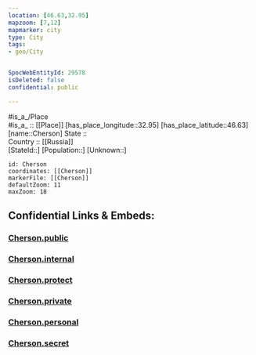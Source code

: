 ```yaml
---
location: [46.63,32.95] 
mapzoom: [7,12] 
mapmarker: city 
type: City
tags:
- geo/City


SpocWebEntityId: 29578
isDeleted: false
confidential: public

---
```

#is_a_/Place  
#is_a_ :: [[Place]] 
[has_place_longitude::32.95] 
[has_place_latitude::46.63] 
[name::Cherson] 
State ::  
Country :: [[Russia]]  
[StateId::] 
[Population::] 
[Unknown::] 


```leaflet
id: Cherson
coordinates: [[Cherson]] 
markerFile: [[Cherson]] 
defaultZoom: 11 
maxZoom: 18
```


## Confidential Links & Embeds: 

### [Cherson.public](/_public/\Earth\Continent\Europe\Europe~East\Ukraine\Regions~Ukraine\Kherson\CityCherson.public.md) 

### [Cherson.internal](/_internal/\Earth\Continent\Europe\Europe~East\Ukraine\Regions~Ukraine\Kherson\CityCherson.internal.md) 

### [Cherson.protect](/_protect/\Earth\Continent\Europe\Europe~East\Ukraine\Regions~Ukraine\Kherson\CityCherson.protect.md) 

### [Cherson.private](/_private/\Earth\Continent\Europe\Europe~East\Ukraine\Regions~Ukraine\Kherson\CityCherson.private.md) 

### [Cherson.personal](/_personal/\Earth\Continent\Europe\Europe~East\Ukraine\Regions~Ukraine\Kherson\CityCherson.personal.md) 

### [Cherson.secret](/_secret/\Earth\Continent\Europe\Europe~East\Ukraine\Regions~Ukraine\Kherson\CityCherson.secret.md)

